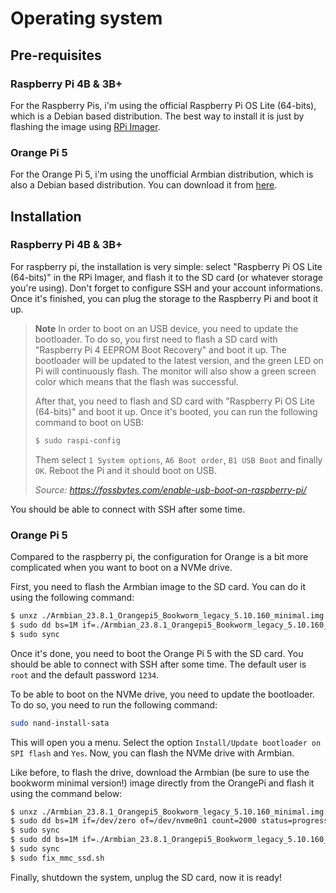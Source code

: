 # Operating system

## Pre-requisites

### Raspberry Pi 4B & 3B+

For the Raspberry Pis, i'm using the official Raspberry Pi OS Lite (64-bits), which is a Debian based distribution. The best way to install it is just
by flashing the image using [RPi Imager](https://www.raspberrypi.org/software/).

### Orange Pi 5

For the Orange Pi 5, i'm using the unofficial Armbian distribution, which is also a Debian based distribution. You can download it from [here](https://www.armbian.com/orangepi-5/).

## Installation

### Raspberry Pi 4B & 3B+

For raspberry pi, the installation is very simple: select "Raspberry Pi OS Lite (64-bits)" in the RPi Imager, and flash it to the SD card (or whatever storage you're using). Don't forget to configure SSH and your account informations. Once it's finished, you can plug the storage to the Raspberry Pi and boot it up.

> **Note**
> In order to boot on an USB device, you need to update the bootloader. To do so, you first need to flash a SD card with "Raspberry Pi 4 EEPROM Boot Recovery" and boot it up. The bootloader will be updated to the latest version, and the green LED on Pi will continuously flash. The monitor will
> also show a green screen color which means that the flash was successful.
>
> After that, you need to flash and SD card with "Raspberry Pi OS Lite (64-bits)" and boot it up. Once it's booted, you can run the following command to boot on USB:
>
> ```bash
> $ sudo raspi-config
> ```
>
> Them select `1 System options`, `A6 Boot order`, `B1 USB Boot` and finally `OK`. Reboot the Pi and it should boot on USB.
>
> _Source: https://fossbytes.com/enable-usb-boot-on-raspberry-pi/_

You should be able to connect with SSH after some time.

### Orange Pi 5

Compared to the raspberry pi, the configuration for Orange is a bit more complicated when you want to boot on a NVMe drive.

First, you need to flash the Armbian image to the SD card. You can do it using the following command:

```sh
$ unxz ./Armbian_23.8.1_Orangepi5_Bookworm_legacy_5.10.160_minimal.img.xz
$ sudo dd bs=1M if=./Armbian_23.8.1_Orangepi5_Bookworm_legacy_5.10.160_minimal.img of=/dev/device_for_sd_card status=progress
$ sudo sync
```

Once it's done, you need to boot the Orange Pi 5 with the SD card. You should be able to connect with SSH after some time. The default user is `root` and the default password `1234`.

To be able to boot on the NVMe drive, you need to update the bootloader. To do so, you need to run the following command:

```sh
sudo nand-install-sata
```

This will open you a menu. Select the option `Install/Update bootloader on SPI flash` and `Yes`. Now, you can flash the NVMe drive with Armbian.

Like before, to flash the drive, download the Armbian (be sure to use the bookworm minimal version!) image directly from the OrangePi and flash it using the command below:

```sh
$ unxz ./Armbian_23.8.1_Orangepi5_Bookworm_legacy_5.10.160_minimal.img.xz
$ sudo dd bs=1M if=/dev/zero of=/dev/nvme0n1 count=2000 status=progress
$ sudo sync
$ sudo dd bs=1M if=./Armbian_23.8.1_Orangepi5_Bookworm_legacy_5.10.160_minimal.img of=/dev/nvme0n1 status=progress
$ sudo sync
$ sudo fix_mmc_ssd.sh
```

Finally, shutdown the system, unplug the SD card, now it is ready!
